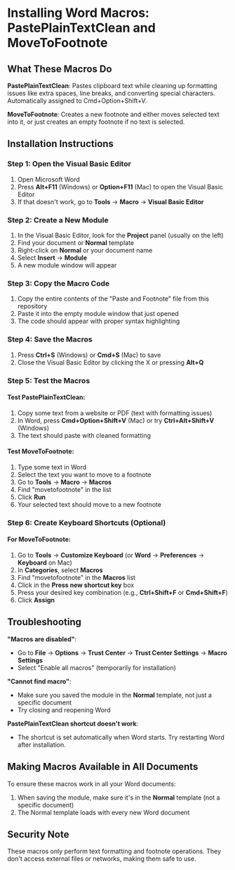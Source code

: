 # Installing Word Macros: PastePlainTextClean and MoveToFootnote

## What These Macros Do

**PastePlainTextClean**: Pastes clipboard text while cleaning up formatting issues like extra spaces, line breaks, and converting special characters. Automatically assigned to Cmd+Option+Shift+V.

**MoveToFootnote**: Creates a new footnote and either moves selected text into it, or just creates an empty footnote if no text is selected.

## Installation Instructions

### Step 1: Open the Visual Basic Editor
1. Open Microsoft Word
2. Press **Alt+F11** (Windows) or **Option+F11** (Mac) to open the Visual Basic Editor
3. If that doesn't work, go to **Tools** → **Macro** → **Visual Basic Editor**

### Step 2: Create a New Module
1. In the Visual Basic Editor, look for the **Project** panel (usually on the left)
2. Find your document or **Normal** template
3. Right-click on **Normal** or your document name
4. Select **Insert** → **Module**
5. A new module window will appear

### Step 3: Copy the Macro Code
1. Copy the entire contents of the "Paste and Footnote" file from this repository
2. Paste it into the empty module window that just opened
3. The code should appear with proper syntax highlighting

### Step 4: Save the Macros
1. Press **Ctrl+S** (Windows) or **Cmd+S** (Mac) to save
2. Close the Visual Basic Editor by clicking the X or pressing **Alt+Q**

### Step 5: Test the Macros

#### Test PastePlainTextClean:
1. Copy some text from a website or PDF (text with formatting issues)
2. In Word, press **Cmd+Option+Shift+V** (Mac) or try **Ctrl+Alt+Shift+V** (Windows)
3. The text should paste with cleaned formatting

#### Test MoveToFootnote:
1. Type some text in Word
2. Select the text you want to move to a footnote
3. Go to **Tools** → **Macro** → **Macros**
4. Find "movetofootnote" in the list
5. Click **Run**
6. Your selected text should move to a new footnote

### Step 6: Create Keyboard Shortcuts (Optional)

#### For MoveToFootnote:
1. Go to **Tools** → **Customize Keyboard** (or **Word** → **Preferences** → **Keyboard** on Mac)
2. In **Categories**, select **Macros**
3. Find "movetofootnote" in the **Macros** list
4. Click in the **Press new shortcut key** box
5. Press your desired key combination (e.g., **Ctrl+Shift+F** or **Cmd+Shift+F**)
6. Click **Assign**

## Troubleshooting

**"Macros are disabled"**: 
- Go to **File** → **Options** → **Trust Center** → **Trust Center Settings** → **Macro Settings**
- Select "Enable all macros" (temporarily for installation)

**"Cannot find macro"**:
- Make sure you saved the module in the **Normal** template, not just a specific document
- Try closing and reopening Word

**PastePlainTextClean shortcut doesn't work**:
- The shortcut is set automatically when Word starts. Try restarting Word after installation.

## Making Macros Available in All Documents

To ensure these macros work in all your Word documents:
1. When saving the module, make sure it's in the **Normal** template (not a specific document)
2. The Normal template loads with every new Word document

## Security Note

These macros only perform text formatting and footnote operations. They don't access external files or networks, making them safe to use.
